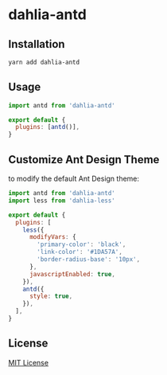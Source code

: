 # dahlia-antd

## Installation

```sh
yarn add dahlia-antd
```

## Usage

```js
import antd from 'dahlia-antd'

export default {
  plugins: [antd()],
}
```

## Customize Ant Design Theme

to modify the default Ant Design theme:

```js
import antd from 'dahlia-antd'
import less from 'dahlia-less'

export default {
  plugins: [
    less({
      modifyVars: {
        'primary-color': 'black',
        'link-color': '#1DA57A',
        'border-radius-base': '10px',
      },
      javascriptEnabled: true,
    }),
    antd({
      style: true,
    }),
  ],
}
```

## License

[MIT License](https://github.com/forsigner/dahlia-plugins/blob/master/LICENSE)
